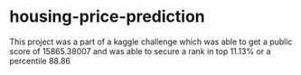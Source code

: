 # housing-price-prediction
 
This project was a part of a kaggle challenge which was able to get a public score of 15865.38007 and was able to secure a rank in top 11.13% or a percentile 88.86

